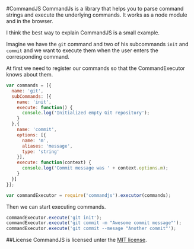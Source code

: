 #CommandJS
CommandJs is a library that helps you to parse command strings and execute the underlying commands. It works as a node module and in the browser.

I think the best way to explain CommandJS is a small example.

Imagine we have the `git` command and two of his subcommands `init` and `commit` and we want to execute them when the user enters the corresponding command.

At first we need to register our commands so that the CommandExecutor knows about them.

```javascript
var commands = [{
  name: 'git',
  subCommands: [{
    name: 'init',
    execute: function() {
      console.log('Initialized empty Git repository');
    }
  },{
    name: 'commit',
    options: [{
      name: 'm',
      aliases: 'message',
      type: 'string'
    }],
    execute: function(context) {
      console.log('Commit message was ' + context.options.m);
    }
  }]
}];

var commandExecutor = require('commandjs').executor(commands);
```

Then we can start executing commands.

```javascript
commandExecutor.execute('git init');
commandExecutor.execute('git commit -m "Awesome commit message"');
commandExecutor.execute('git commit --mesage "Another commit"');
```

##License
CommandJS is licensed unter the [MIT license](https://github.com/furti/commandjs/blob/master/LICENSE).
